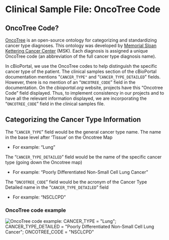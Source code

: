# Clinical Sample File: OncoTree Code

## OncoTree Code?

[OncoTree](http://oncotree.mskcc.org) is an open-source ontology for categorizing and standardizing cancer type diagnoses. This ontology was developed by [Memorial Sloan Kettering Cancer Center](https://www.mskcc.org) (MSK). Each diagnosis is assigned a unique OncoTree code (an abbreviation of the full cancer type diagnosis name).

In cBioPortal, we use the OncoTree codes to help distinguish the specific cancer type of the patient. The clinical samples section of the cBioPortal documentation mentions "`CANCER_TYPE"` and “`CANCER_TYPE_DETAILED`” fields. However, there is no mention of an “`ONCOTREE_CODE`” field in the documentation. On the _cbioportal.org_ website, projects have this “Oncotree Code” field displayed. Thus, to implement consistency in our projects and to have all the relevant information displayed, we are incorporating the “`ONCOTREE_CODE`” field in the clinical samples file.

## Categorizing the Cancer Type Information

The “`CANCER_TYPE`” field would be the general cancer type name. The name in the base level after ‘Tissue’ on the Oncotree Map

* For example: “Lung”

The “`CANCER_TYPE_DETAILED`” field would be the name of the specific cancer type (going down the Oncotree map)

* For example: “Poorly Differentiated Non-Small Cell Lung Cancer”

The “`ONCOTREE_CODE`” field would be the acronym of the Cancer Type Detailed name in the “`CANCER_TYPE_DETAILED`” field

* For example: “NSCLCPD”

### OncoTree code example

![OncoTree code example: CANCER\_TYPE = "Lung"; CANCER\_TYPE\_DETAILED = "Poorly Differentiated Non-Small Cell Lung Cancer"; ONCOTREE\_CODE = "NSCLCPD"](../../.gitbook/assets/oncotree\_code\_example.png)



